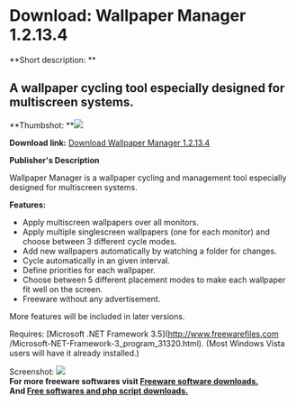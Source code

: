 # Download: Wallpaper Manager 1.2.13.4

**Short description: **

## A wallpaper cycling tool especially designed for multiscreen systems.

  
**Thumbshot: **![](http://www.freewarefiles.com/screenshot/wallpaper_manager_10_md.jpg)   
  
**Download link:** [Download Wallpaper Manager 1.2.13.4](http://freesoftwares.boysofts.com/Wallpaper-Manager_program_51571.html)  
  

**Publisher's Description**  
  

Wallpaper Manager is a wallpaper cycling and management tool especially
designed for multiscreen systems.

**Features:**

  * Apply multiscreen wallpapers over all monitors.
  * Apply multiple singlescreen wallpapers (one for each monitor) and choose between 3 different cycle modes.
  * Add new wallpapers automatically by watching a folder for changes.
  * Cycle automatically in an given interval.
  * Define priorities for each wallpaper.
  * Choose between 5 different placement modes to make each wallpaper fit well on the screen.
  * Freeware without any advertisement.

More features will be included in later versions.

Requires: [Microsoft .NET Framework 3.5](http://www.freewarefiles.com
/Microsoft-NET-Framework-3_program_31320.html). (Most Windows Vista users will
have it already installed.)

  
  
Screenshot:
![](http://www.freewarefiles.com/screenshot/wallpaper_manager_10.jpg)  
**For more freeware softwares visit [Freeware software downloads.](http://freesoftwares.boysofts.com/)**   
**And [Free softwares and php script downloads.](http://www.boysofts.com/)**

